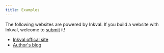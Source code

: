 ```yaml
---
title: Examples
---
```


The following websites are powered by Inkval. If you build a website with Inkval, welcome to [submit](https://github.com/chunqiuyiyu/inkval/pulls) it!

* [Inkval offical site](/inkval/index.html)
* [Author's blog](https://www.chunqiuyiyu.com/)

